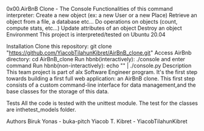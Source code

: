 0x00.AirBnB Clone - The Console
Functionalities of this command interpreter:
Create a new object (ex: a new User or a new Place)
Retrieve an object from a file, a database etc...
Do operations on objects (count, compute stats, etc...)
Update attributes of an object
Destroy an object
Environment
This project is interpreted/tested on Ubuntu 20.04

Installation
Clone this repository: git clone "https://github.com/YiacobTilahunKibret/AirBnB_clone.git"
Access AirBnb directory: cd AirBnB_clone
Run hbnb(interactively): ./console and enter command
Run hbnb(non-interactively): echo "" | ./console.py
Description
This team project is part of alx Software Engineer program. It's the first step towards building a first full web application: an AirBnB clone. This first step consists of a custom command-line interface for data management,and the base classes for the storage of this data.

Tests
All the code is tested with the unittest module. The test for the classes are inthetest_models folder.

Authors
Biruk Yonas - buka-pitch
Yiacob T. Kibret - YiacobTilahunKibret
